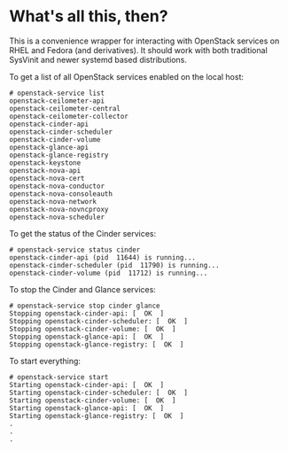 What's all this, then?
======================

This is a convenience wrapper for interacting with OpenStack services
on RHEL and Fedora (and derivatives).  It should work with both
traditional SysVinit and newer systemd based distributions.

To get a list of all OpenStack services enabled on the local host:

    # openstack-service list
    openstack-ceilometer-api
    openstack-ceilometer-central
    openstack-ceilometer-collector
    openstack-cinder-api
    openstack-cinder-scheduler
    openstack-cinder-volume
    openstack-glance-api
    openstack-glance-registry
    openstack-keystone
    openstack-nova-api
    openstack-nova-cert
    openstack-nova-conductor
    openstack-nova-consoleauth
    openstack-nova-network
    openstack-nova-novncproxy
    openstack-nova-scheduler

To get the status of the Cinder services:

    # openstack-service status cinder
    openstack-cinder-api (pid  11644) is running...
    openstack-cinder-scheduler (pid  11790) is running...
    openstack-cinder-volume (pid  11712) is running...

To stop the Cinder and Glance services:

    # openstack-service stop cinder glance
    Stopping openstack-cinder-api: [  OK  ]
    Stopping openstack-cinder-scheduler: [  OK  ]
    Stopping openstack-cinder-volume: [  OK  ]
    Stopping openstack-glance-api: [  OK  ]
    Stopping openstack-glance-registry: [  OK  ]

To start everything:

    # openstack-service start
    Starting openstack-cinder-api: [  OK  ]
    Starting openstack-cinder-scheduler: [  OK  ]
    Starting openstack-cinder-volume: [  OK  ]
    Starting openstack-glance-api: [  OK  ]
    Starting openstack-glance-registry: [  OK  ]
    .
    .
    .


